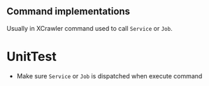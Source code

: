 ## Command implementations
Usually in XCrawler command used to call `Service` or `Job`.

# UnitTest
- Make sure `Service` or `Job` is dispatched when execute command
